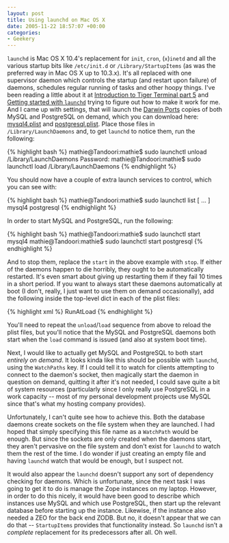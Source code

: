 ```yaml
---
layout: post
title: Using launchd on Mac OS X
date: 2005-11-22 18:57:07 +00:00
categories:
- Geekery
---
```

`launchd` is Mac OS X 10.4's replacement for `init`, `cron`, (`x`)`inetd` and all the various startup bits like `/etc/init.d` or `/Library/StartupItems` (as was the preferred way in Mac OS X up to 10.3.x).  It's all replaced with one supervisor daemon which controls the startup (and restart upon failure) of daemons, schedules regular running of tasks and other hoopy things.  I've been reading a little about it at [Introduction to Tiger Terminal part 5](http://www.macdevcenter.com/lpt/a/6332) and <a href="http://developer.apple.com/macosx/launchd.html">Getting started with `launchd`</a> trying to figure out how to make it work for me.  And I came up with settings, that will launch the [Darwin Ports](http://www.darwinports.com/) copies of both MySQL and PostgreSQL on demand, which you can download here: [mysql4.plist](http://woss.name/dist/mysql4.plist) and [postgresql.plist](http://woss.name/dist/postgresql.plist).  Place those files in `/Library/LaunchDaemons` and, to get `launchd` to notice them, run the following:

{% highlight bash %}
mathie@Tandoori:mathie$ sudo launchctl unload /Library/LaunchDaemons
Password:
mathie@Tandoori:mathie$ sudo launchctl load /Library/LaunchDaemons
{% endhighlight %}

You should now have a couple of extra launch services to control, which you can see with:

{% highlight bash %}
mathie@Tandoori:mathie$ sudo launchctl list
[ ... ]
mysql4
postgresql
{% endhighlight %}

In order to start MySQL and PostgreSQL, run the following:

{% highlight bash %}
mathie@Tandoori:mathie$ sudo launchctl start mysql4
mathie@Tandoori:mathie$ sudo launchctl start postgresql
{% endhighlight %}

And to stop them, replace the `start` in the above example with `stop`.  If either of the daemons happen to die horribly, they ought to be automatically restarted.  It's even smart about giving up restarting them if they fail 10 times in a short period.  If you want to always start these daemons automatically at boot (I don't, really, I just want to use them on demand occasionally), add the following inside the top-level dict in each of the plist files:

{% highlight xml %}
<key>RunAtLoad</key>
<true/>
{% endhighlight %}

You'll need to repeat the `unload`/`load` sequence from above to reload the plist files, but you'll notice that the MySQL and PostgreSQL daemons both start when the `load` command is issued (and also at system boot time).

Next, I would like to actually get MySQL and PostgreSQL to both start *entirely on demand*.  It looks kinda like this should be possible with `launchd`, using the `WatchPaths` key.  If I could tell it to watch for clients attempting to connect to the daemon's socket, then magically start the daemon in question on demand, quitting it after it's not needed, I could save quite a bit of system resources (particularly since I only really use PostgreSQL in a work capacity -- most of my personal development projects use MySQL since that's what my hosting company provides).

Unfortunately, I can't quite see how to achieve this.  Both the database daemons create sockets on the file system when they are launched.  I had hoped that simply specifying this file name as a `WatchPath` would be enough.  But since the sockets are only created when the daemons start, they aren't pervasive on the file system and don't exist for `launchd` to watch them the rest of the time.  I do wonder if just creating an empty file and having `launchd` watch that would be enough, but I suspect not.

It would also appear the `launchd` doesn't support any sort of dependency checking for daemons.  Which is unfortunate, since the next task I was going to get it to do is manage the Zope instances on my laptop.  However, in order to do this nicely, it would have been good to describe which instances use MySQL and which use PostgreSQL, then start up the relevant database before starting up the instance.  Likewise, if the instance also needed a ZEO for the back end ZODB.  But no, it doesn't appear that we can do that -- `StartupItems` provides that functionality instead.  So `launchd` isn't a *complete* replacement for its predecessors after all.  Oh well.
